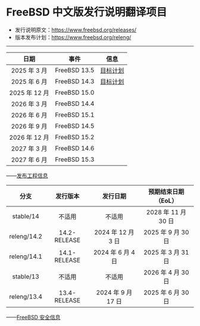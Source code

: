 # FreeBSD 中文版发行说明翻译项目

- 发行说明原文：<https://www.freebsd.org/releases/>
- 版本发布计划：<https://www.freebsd.org/releng/>

---

| 日期          | 事件         | 信息                                                         |
| :-------------: | :------------: | :------------------------------------------------------------: |
| 2025 年 3 月  | FreeBSD 13.5 | [目标计划](https://www.freebsd.org/releases/13.5R/schedule/) |
| 2025 年 6 月  | FreeBSD 14.3 | [目标计划](https://www.freebsd.org/releases/14.3R/schedule/) |
| 2025 年 12 月 | FreeBSD 15.0 |                                                              |
| 2026 年 3 月  | FreeBSD 14.4 |                                                              |
| 2026 年 6 月  | FreeBSD 15.1 |                                                              |
| 2026 年 9 月  | FreeBSD 14.5 |                                                              |
| 2026 年 12 月 | FreeBSD 15.2 |                                                              |
| 2027 年 3 月  | FreeBSD 14.6 |                                                              |
| 2027 年 6 月  | FreeBSD 15.3 |                                                              |

——[发布工程信息](https://www.freebsd.org/releng/)


|    分支     |   发行版本   |      发行日期      |    预期结束日期（EoL）     |
| :---------: | :----------: | :----------------: | :-----------------: |
|  stable/14  |    不适用    |       不适用       | 2028 年 11 月 30 日 |
| releng/14.2 | 14.2-RELEASE | 2024 年 12 月 3 日 | 2025 年 9 月 30 日  |
| releng/14.1 | 14.1-RELEASE | 2024 年 6 月 4 日  | 2025 年 3 月 31 日  |
|  stable/13  |    不适用    |       不适用       | 2026 年 4 月 30 日  |
| releng/13.4 | 13.4-RELEASE | 2024 年 9 月 17 日 | 2025 年 6 月 30 日  |

——[FreeBSD 安全信息](https://www.freebsd.org/security/#sup)
